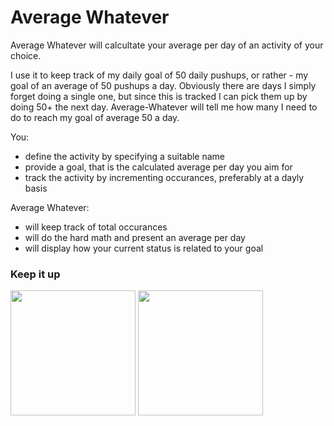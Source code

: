 # Average Whatever
Average Whatever will calcultate your average per day of an activity of your choice. 

I use it to keep track of my daily goal of 50 daily pushups, or rather - my goal of an average of 50 pushups a day. Obviously there are days I simply forget doing a single one, but since this is tracked I can pick them up by doing 50+ the next day. Average-Whatever will tell me how many I need to do to reach my goal of average 50 a day.

You:
* define the activity by specifying a suitable name
* provide a goal, that is the calculated average per day you aim for
* track the activity by incrementing occurances, preferably at a dayly basis

Average Whatever:
* will keep track of total occurances
* will do the hard math and present an average per day
* will display how your current status is related to your goal

### Keep it up
<img src='http://sebring.github.io/average-whatever/img/pushups_20_days.png' width='200' />
<img src='http://sebring.github.io/average-whatever/img/pushups_60_days.png' width='200' />

